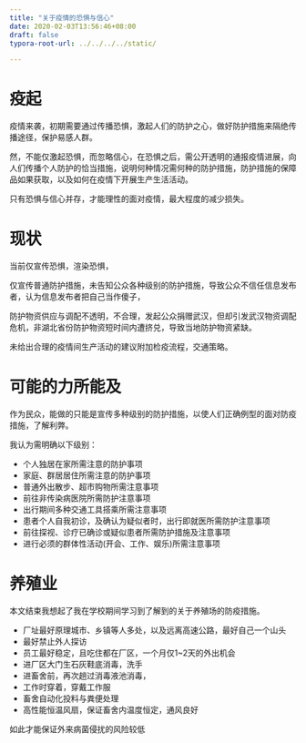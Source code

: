 ```yaml
---
title: "关于疫情的恐惧与信心"
date: 2020-02-03T13:56:46+08:00
draft: false
typora-root-url: ../../../../static/

---
```


# 疫起

疫情来袭，初期需要通过传播恐惧，激起人们的防护之心，做好防护措施来隔绝传播途径，保护易感人群。

然，不能仅激起恐惧，而忽略信心，在恐惧之后，需公开透明的通报疫情进展，向人们传播个人防护的恰当措施，说明何种情况需何种的防护措施，防护措施的保障品如果获取，以及如何在疫情下开展生产生活活动。

 

只有恐惧与信心并存，才能理性的面对疫情，最大程度的减少损失。

 

# 现状

当前仅宣传恐惧，渲染恐惧，

仅宣传普通防护措施，未告知公众各种级别的防护措施，导致公众不信任信息发布者，认为信息发布者把自己当作傻子，

防护物资供应与调配不透明，不合理，发起公众捐赠武汉，但却引发武汉物资调配危机，非湖北省份防护物资短时间内遭挤兑，导致当地防护物资紧缺。

未给出合理的疫情间生产活动的建议附加检疫流程，交通策略。

 

# 可能的力所能及

作为民众，能做的只能是宣传多种级别的防护措施，以使人们正确例型的面对防疫措施，了解利弊。

 

我认为需明确以下级别：

- 个人独居在家所需注意的防护事项
- 家庭、群居居住所需注意的防护事项
- 普通外出散步、超市购物所需注意事项
- 前往非传染病医院所需防护注意事项
- 出行期间多种交通工具搭乘所需注意事项
- 患者个人自我初诊，及确认为疑似者时，出行即就医所需防护注意事项
- 前往探视、诊疗已确诊或疑似患者所需防护措施及注意事项
- 进行必须的群体性活动(开会、工作、娱乐)所需注意事项

 

# 养殖业

本文结束我想起了我在学校期间学习到了解到的关于养殖场的防疫措施。

- 厂址最好原理城市、乡镇等人多处，以及远离高速公路，最好自己一个山头
- 最好禁止外人探访
- 员工最好稳定，且吃住都在厂区，一个月仅1~2天的外出机会
- 进厂区大门生石灰鞋底消毒，洗手
- 进畜舍前，再次趟过消毒液池消毒，
- 工作时穿着，穿戴工作服
- 畜舍自动化投料与粪便处理
- 高性能恒温风扇，保证畜舍内温度恒定，通风良好

如此才能保证外来病菌侵扰的风险较低